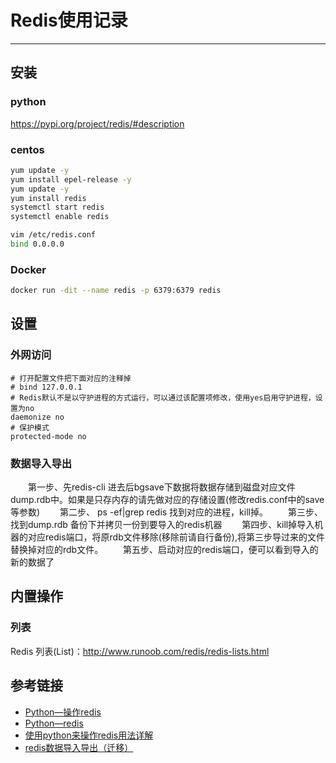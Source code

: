 # Redis使用记录
***
## 安装
### python
https://pypi.org/project/redis/#description

### centos
```bash
yum update -y
yum install epel-release -y
yum update -y
yum install redis
systemctl start redis
systemctl enable redis

vim /etc/redis.conf
bind 0.0.0.0
```

### Docker
```sh
docker run -dit --name redis -p 6379:6379 redis
```

## 设置
### 外网访问
```
# 打开配置文件把下面对应的注释掉
# bind 127.0.0.1 
# Redis默认不是以守护进程的方式运行，可以通过该配置项修改，使用yes启用守护进程，设置为no
daemonize no
# 保护模式
protected-mode no 
```

### 数据导入导出
&ensp;&ensp;&ensp;&ensp;第一步、先redis-cli 进去后bgsave下数据将数据存储到磁盘对应文件dump.rdb中。如果是只存内存的请先做对应的存储设置(修改redis.conf中的save 等参数)
&ensp;&ensp;&ensp;&ensp;第二步、 ps -ef|grep redis 找到对应的进程，kill掉。
&ensp;&ensp;&ensp;&ensp;第三步、 找到dump.rdb 备份下并拷贝一份到要导入的redis机器
&ensp;&ensp;&ensp;&ensp;第四步、kill掉导入机器的对应redis端口，将原rdb文件移除(移除前请自行备份),将第三步导过来的文件替换掉对应的rdb文件。
&ensp;&ensp;&ensp;&ensp;第五步、启动对应的redis端口，便可以看到导入的新的数据了

## 内置操作
### 列表
Redis 列表(List)：http://www.runoob.com/redis/redis-lists.html

## 参考链接
- [Python—操作redis](https://www.cnblogs.com/melonjiang/p/5342505.html)
- [Python—redis](http://www.cnblogs.com/melonjiang/p/5342383.html)
- [使用python来操作redis用法详解](https://www.jianshu.com/p/2639549bedc8)
- [redis数据导入导出（迁移）](https://www.jianshu.com/p/0bf63c3ac8f5)